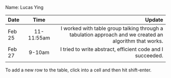 Name: Lucas Ying

| Date   |    Time    |                                                                                                  Update |
|:-------|:----------:|--------------------------------------------------------------------------------------------------------:|
| Feb 25 | 11-11:55am | I worked with table group talking through a tabulation approach and we created an algorithm that works. |
| Feb 27 |   9-10am   |                                              I tried to write abstract, efficient code and I succeeded. |
|        |            |                                                                                                         |


To add a new row to the table, click into a cell and then hit shift-enter.